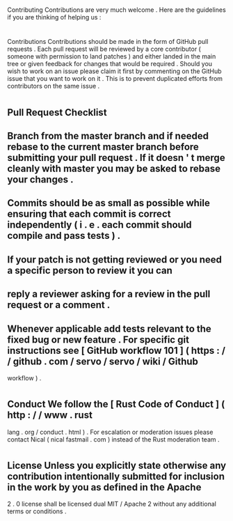 #
Contributing
Contributions
are
very
much
welcome
.
Here
are
the
guidelines
if
you
are
thinking
of
helping
us
:
#
#
Contributions
Contributions
should
be
made
in
the
form
of
GitHub
pull
requests
.
Each
pull
request
will
be
reviewed
by
a
core
contributor
(
someone
with
permission
to
land
patches
)
and
either
landed
in
the
main
tree
or
given
feedback
for
changes
that
would
be
required
.
Should
you
wish
to
work
on
an
issue
please
claim
it
first
by
commenting
on
the
GitHub
issue
that
you
want
to
work
on
it
.
This
is
to
prevent
duplicated
efforts
from
contributors
on
the
same
issue
.
#
#
Pull
Request
Checklist
-
Branch
from
the
master
branch
and
if
needed
rebase
to
the
current
master
branch
before
submitting
your
pull
request
.
If
it
doesn
'
t
merge
cleanly
with
master
you
may
be
asked
to
rebase
your
changes
.
-
Commits
should
be
as
small
as
possible
while
ensuring
that
each
commit
is
correct
independently
(
i
.
e
.
each
commit
should
compile
and
pass
tests
)
.
-
If
your
patch
is
not
getting
reviewed
or
you
need
a
specific
person
to
review
it
you
can
-
reply
a
reviewer
asking
for
a
review
in
the
pull
request
or
a
comment
.
-
Whenever
applicable
add
tests
relevant
to
the
fixed
bug
or
new
feature
.
For
specific
git
instructions
see
[
GitHub
workflow
101
]
(
https
:
/
/
github
.
com
/
servo
/
servo
/
wiki
/
Github
-
workflow
)
.
#
#
Conduct
We
follow
the
[
Rust
Code
of
Conduct
]
(
http
:
/
/
www
.
rust
-
lang
.
org
/
conduct
.
html
)
.
For
escalation
or
moderation
issues
please
contact
Nical
(
nical
fastmail
.
com
)
instead
of
the
Rust
moderation
team
.
#
#
License
Unless
you
explicitly
state
otherwise
any
contribution
intentionally
submitted
for
inclusion
in
the
work
by
you
as
defined
in
the
Apache
-
2
.
0
license
shall
be
licensed
dual
MIT
/
Apache
2
without
any
additional
terms
or
conditions
.
